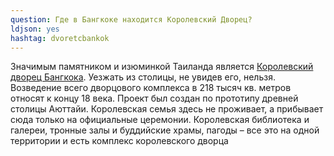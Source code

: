 ```yaml
---
question: Где в Бангкоке находится Королевский Дворец?
ldjson: yes
hashtag: dvoretcbankok
---
```


Значимым памятником и изюминкой Таиланда является [Королевский дворец Бангкока](https://maps.app.goo.gl/2b32JMA7V1QUTGYBA). Уезжать из столицы, не увидев его, нельзя. Возведение всего дворцового комплекса в 218 тысяч кв. метров относят к концу 18 века. Проект был создан по прототипу древней столицы Аюттайи. Королевская семья здесь не проживает, а прибывает сюда только на официальные церемонии. Королевская библиотека и галереи, тронные залы и буддийские храмы, пагоды – все это на одной территории и есть комплекс королевского дворца
 
